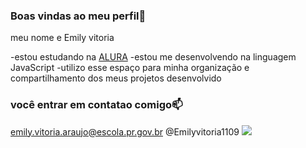 ### Boas vindas ao meu perfil💙 

meu nome e Emily vitoria

-estou estudando na [ALURA](https://www.alura.com.br)
-estou me desenvolvendo na linguagem JavaScript
-utilizo esse espaço para minha organização e compartilhamento dos meus projetos desenvolvido 

### você entrar em contatao comigo📫   
   
emily.vitoria.araujo@escola.pr.gov.br
@Emilyvitoria1109
![](https://media1.tenor.com/m/zsbHAkozbc4AAAAC/claude-de-alger-obelia.gif)
